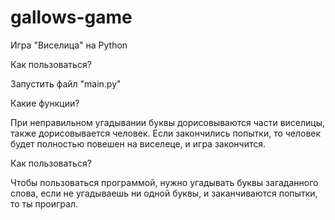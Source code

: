 # gallows-game
Игра "Виселица" на Python

Как пользоваться?

Запустить файл "main.py"

Какие функции?

При неправильном угадывании буквы дорисовываются части виселицы, также дорисовывается человек. Если закончились попытки, то человек будет полностью повешен на виселеце, и игра закончится.

Как пользоваться?

Чтобы пользоваться программой, нужно угадывать буквы загаданного слова, если не угадываешь ни одной буквы, и заканчиваются попытки, то ты проиграл.

